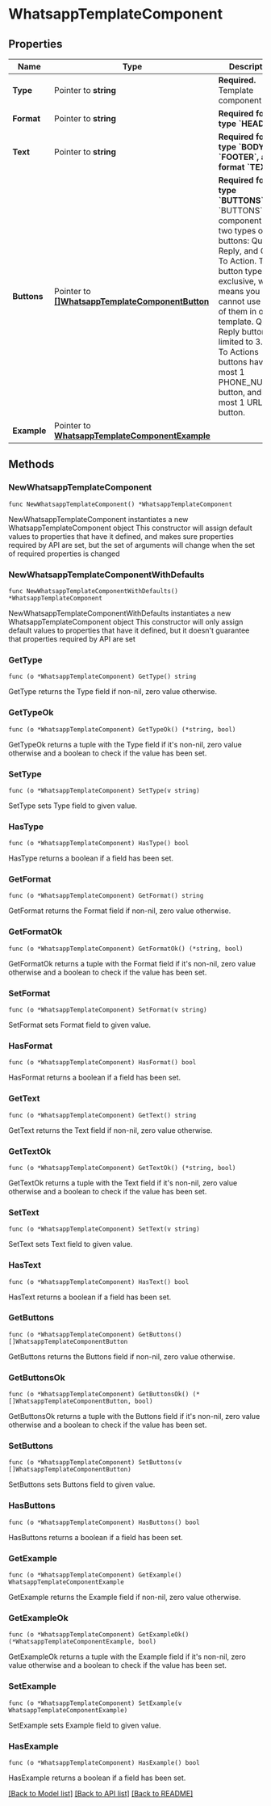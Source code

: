 # WhatsappTemplateComponent

## Properties

Name | Type | Description | Notes
------------ | ------------- | ------------- | -------------
**Type** | Pointer to **string** | **Required.** Template component type. | [optional] 
**Format** | Pointer to **string** | **Required for type &#x60;HEADER&#x60;.** | [optional] 
**Text** | Pointer to **string** | **Required for type &#x60;BODY&#x60;, &#x60;FOOTER&#x60;, and format &#x60;TEXT&#x60;.** | [optional] 
**Buttons** | Pointer to [**[]WhatsappTemplateComponentButton**](WhatsappTemplateComponentButton.md) | **Required for type &#x60;BUTTONS&#x60;.** The &#x60;BUTTONS&#x60; component has two types of buttons: Quick Reply, and Call To Action. These button types are exclusive, which means you cannot use both of them in one template. Quick Reply buttons are limited to 3. Call To Actions buttons have at most 1 PHONE_NUMBER button, and at most 1 URL button. | [optional] 
**Example** | Pointer to [**WhatsappTemplateComponentExample**](WhatsappTemplateComponentExample.md) |  | [optional] 

## Methods

### NewWhatsappTemplateComponent

`func NewWhatsappTemplateComponent() *WhatsappTemplateComponent`

NewWhatsappTemplateComponent instantiates a new WhatsappTemplateComponent object
This constructor will assign default values to properties that have it defined,
and makes sure properties required by API are set, but the set of arguments
will change when the set of required properties is changed

### NewWhatsappTemplateComponentWithDefaults

`func NewWhatsappTemplateComponentWithDefaults() *WhatsappTemplateComponent`

NewWhatsappTemplateComponentWithDefaults instantiates a new WhatsappTemplateComponent object
This constructor will only assign default values to properties that have it defined,
but it doesn't guarantee that properties required by API are set

### GetType

`func (o *WhatsappTemplateComponent) GetType() string`

GetType returns the Type field if non-nil, zero value otherwise.

### GetTypeOk

`func (o *WhatsappTemplateComponent) GetTypeOk() (*string, bool)`

GetTypeOk returns a tuple with the Type field if it's non-nil, zero value otherwise
and a boolean to check if the value has been set.

### SetType

`func (o *WhatsappTemplateComponent) SetType(v string)`

SetType sets Type field to given value.

### HasType

`func (o *WhatsappTemplateComponent) HasType() bool`

HasType returns a boolean if a field has been set.

### GetFormat

`func (o *WhatsappTemplateComponent) GetFormat() string`

GetFormat returns the Format field if non-nil, zero value otherwise.

### GetFormatOk

`func (o *WhatsappTemplateComponent) GetFormatOk() (*string, bool)`

GetFormatOk returns a tuple with the Format field if it's non-nil, zero value otherwise
and a boolean to check if the value has been set.

### SetFormat

`func (o *WhatsappTemplateComponent) SetFormat(v string)`

SetFormat sets Format field to given value.

### HasFormat

`func (o *WhatsappTemplateComponent) HasFormat() bool`

HasFormat returns a boolean if a field has been set.

### GetText

`func (o *WhatsappTemplateComponent) GetText() string`

GetText returns the Text field if non-nil, zero value otherwise.

### GetTextOk

`func (o *WhatsappTemplateComponent) GetTextOk() (*string, bool)`

GetTextOk returns a tuple with the Text field if it's non-nil, zero value otherwise
and a boolean to check if the value has been set.

### SetText

`func (o *WhatsappTemplateComponent) SetText(v string)`

SetText sets Text field to given value.

### HasText

`func (o *WhatsappTemplateComponent) HasText() bool`

HasText returns a boolean if a field has been set.

### GetButtons

`func (o *WhatsappTemplateComponent) GetButtons() []WhatsappTemplateComponentButton`

GetButtons returns the Buttons field if non-nil, zero value otherwise.

### GetButtonsOk

`func (o *WhatsappTemplateComponent) GetButtonsOk() (*[]WhatsappTemplateComponentButton, bool)`

GetButtonsOk returns a tuple with the Buttons field if it's non-nil, zero value otherwise
and a boolean to check if the value has been set.

### SetButtons

`func (o *WhatsappTemplateComponent) SetButtons(v []WhatsappTemplateComponentButton)`

SetButtons sets Buttons field to given value.

### HasButtons

`func (o *WhatsappTemplateComponent) HasButtons() bool`

HasButtons returns a boolean if a field has been set.

### GetExample

`func (o *WhatsappTemplateComponent) GetExample() WhatsappTemplateComponentExample`

GetExample returns the Example field if non-nil, zero value otherwise.

### GetExampleOk

`func (o *WhatsappTemplateComponent) GetExampleOk() (*WhatsappTemplateComponentExample, bool)`

GetExampleOk returns a tuple with the Example field if it's non-nil, zero value otherwise
and a boolean to check if the value has been set.

### SetExample

`func (o *WhatsappTemplateComponent) SetExample(v WhatsappTemplateComponentExample)`

SetExample sets Example field to given value.

### HasExample

`func (o *WhatsappTemplateComponent) HasExample() bool`

HasExample returns a boolean if a field has been set.


[[Back to Model list]](../README.md#documentation-for-models) [[Back to API list]](../README.md#documentation-for-api-endpoints) [[Back to README]](../README.md)


